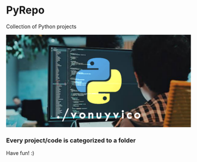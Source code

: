 # PyRepo
Collection of Python projects

![Cover](https://raw.githubusercontent.com/vonuyvico/PyRepo/master/20200420_195226.png)

### Every project/code is categorized to a folder
<span>Have fun! :)</span>
